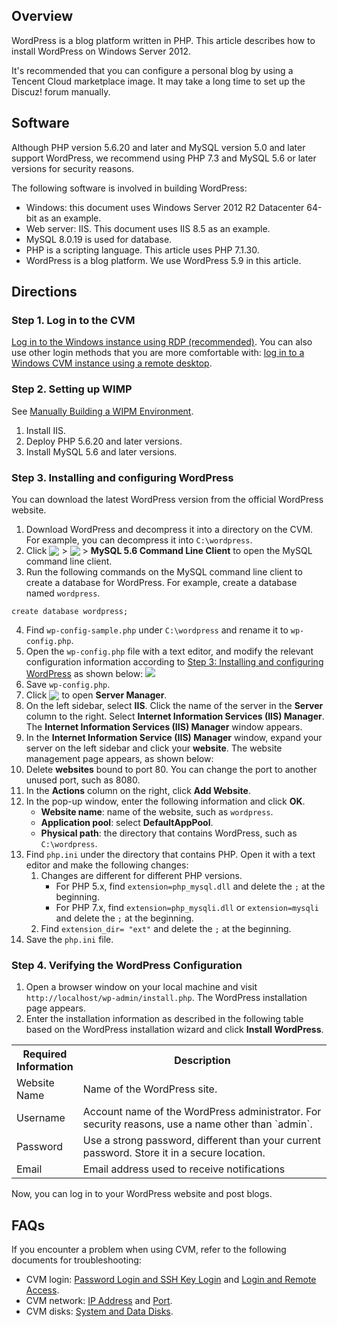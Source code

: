 ## Overview
WordPress is a blog platform written in PHP. This article describes how to install WordPress on Windows Server 2012.

<dx-alert infotype="notice" title="">
It's recommended that you can configure a personal blog by using a Tencent Cloud marketplace image. It may take a long time to set up the Discuz! forum manually.
</dx-alert>



## Software
Although PHP version 5.6.20 and later and MySQL version 5.0 and later support WordPress, we recommend using PHP 7.3 and MySQL 5.6 or later versions for security reasons.

The following software is involved in building WordPress:
- Windows: this document uses Windows Server 2012 R2 Datacenter 64-bit as an example.
- Web server: IIS. This document uses IIS 8.5 as an example.
- MySQL 8.0.19 is used for database.
- PHP is a scripting language. This article uses PHP 7.1.30.
- WordPress is a blog platform. We use WordPress 5.9 in this article.


## Directions

### Step 1. Log in to the CVM
[Log in to the Windows instance using RDP (recommended)](https://intl.cloud.tencent.com/zh/document/product/213/5435).
You can also use other login methods that you are more comfortable with: [log in to a Windows CVM instance using a remote desktop](https://intl.cloud.tencent.com/document/product/213/32498).

### Step 2. Setting up WIMP
See [Manually Building a WIPM Environment](https://intl.cloud.tencent.com/zh/document/product/213/33143).
1. Install IIS.
2. Deploy PHP 5.6.20 and later versions.
3. Install MySQL 5.6 and later versions.

### Step 3. Installing and configuring WordPress

<dx-alert infotype="explain" title="">
You can download the latest WordPress version from the official WordPress website.
</dx-alert>



1. Download WordPress and decompress it into a directory on the CVM.
For example, you can decompress it into `C:\wordpress`.
2. Click <img src="https://main.qcloudimg.com/raw/87d894e564b7e837d9f478298cf2e292.png" style="margin: -3px 0px;"> >  <img src="https://main.qcloudimg.com/raw/ca83b4e70e201fe9ff98dc1f2b207cee.png" style="margin: -3px 0px;"> >  **MySQL 5.6 Command Line Client** to open the MySQL command line client.
3. Run the following commands on the MySQL command line client to create a database for WordPress.
For example, create a database named `wordpress`.
```
create database wordpress;
```
4. Find `wp-config-sample.php` under `C:\wordpress` and rename it to `wp-config.php`.
5. Open the `wp-config.php` file with a text editor, and modify the relevant configuration information according to [Step 3: Installing and configuring WordPress](https://intl.cloud.tencent.com/document/product/213/10190) as shown below:
![](https://qcloudimg.tencent-cloud.cn/raw/5900f1b371a512f7c058783caeccc719.png)
6. Save `wp-config.php`.
7. Click <img src="https://main.qcloudimg.com/raw/f779581f1ce3edfead8c725ce1504009.png" style="margin: -3px 0px;"> to open **Server Manager**.
8. On the left sidebar, select **IIS**. Click the name of the server in the **Server** column to the right. Select **Internet Information Services (IIS) Manager**. The **Internet Information Services (IIS) Manager** window appears.
9. In the **Internet Information Service (IIS) Manager** window, expand your server on the left sidebar and click your **website**. The website management page appears, as shown below:
10. Delete **websites** bound to port 80.
You can change the port to another unused port, such as 8080.
11. In the **Actions** column on the right, click **Add Website**.
12. In the pop-up window, enter the following information and click **OK**.
    - **Website name**: name of the website, such as `wordpress`.
    - **Application pool**: select **DefaultAppPool**.
    - **Physical path**: the directory that contains WordPress, such as `C:\wordpress`.
13. Find `php.ini` under the directory that contains PHP. Open it with a text editor and make the following changes:
    1. Changes are different for different PHP versions.
       - For PHP 5.x, find `extension=php_mysql.dll` and delete the `;` at the beginning.
       - For PHP 7.x, find `extension=php_mysqli.dll` or `extension=mysqli` and delete the `;` at the beginning.
    2. Find `extension_dir= "ext"` and delete the `;` at the beginning.
14. Save the `php.ini` file.

### Step 4. Verifying the WordPress Configuration

1. Open a browser window on your local machine and visit `http://localhost/wp-admin/install.php`. The WordPress installation page appears.
2. Enter the installation information as described in the following table based on the WordPress installation wizard and click **Install WordPress**.
<table>
	<tr><th width="16%">Required Information</th><th>Description</th></tr>
	<tr><td>Website Name</td><td>Name of the WordPress site.</td></tr>
	<tr><td>Username</td><td>Account name of the WordPress administrator. For security reasons, use a name other than `admin`.</td></tr>
	<tr><td>Password</td><td>Use a strong password, different than your current password. Store it in a secure location.</td></tr>
	<tr><td>Email</td><td>Email address used to receive notifications</td></tr>
</table>
Now, you can log in to your WordPress website and post blogs.

## FAQs
If you encounter a problem when using CVM, refer to the following documents for troubleshooting:
- CVM login: [Password Login and SSH Key Login](https://intl.cloud.tencent.com/document/product/213/18120) and [Login and Remote Access](https://intl.cloud.tencent.com/document/product/213/17278).
- CVM network: [IP Address](https://intl.cloud.tencent.com/document/product/213/17285) and [Port](https://intl.cloud.tencent.com/document/product/213/2502).
- CVM disks: [System and Data Disks](https://intl.cloud.tencent.com/zh/document/product/213/17351).

